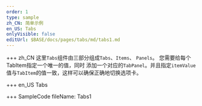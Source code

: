```yaml
--- 
order: 1
type: sample
zh_CN: 简单示例
en_US: Tabs
onlyVisible: false
editUrl: $BASE/docs/pages/tabs/md/tabs1.md
---
```


+++ zh_CN
这里<Code>Tabs</Code>组件由三部分组成<Code>Tabs</Code>、<Code>Items</Code>、 <Code>Panels</Code>。
 您需要给每个TabItem指定一个唯一的值，同时
 添加一个对应的<Code>TabPanel</Code>。并且指定<Code>itemValue</Code>值与<Code>TabItem</Code>的值一致，这样可以确保正确地切换选项卡。

+++ en_US
Tabs

+++ SampleCode
fileName: Tabs1
